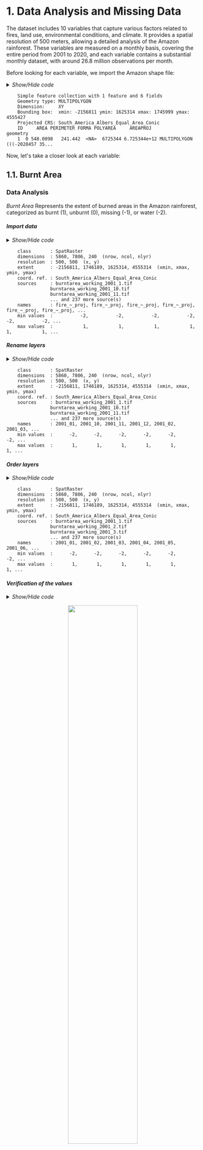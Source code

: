 # 1. Data Analysis and Missing Data

The dataset includes 10 variables that capture various factors related to fires, land use, environmental conditions, and climate. It provides a spatial resolution of 500 meters, allowing a detailed analysis of the Amazon rainforest. These variables are measured on a monthly basis, covering the entire period from 2001 to 2020, and each variable contains a substantial monthly dataset, with around 26.8 million observations per month.

Before looking for each variable, we import the Amazon shape file:

<details>
    <summary><em>Show/Hide code</em></summary>

```r
# Create a sequence date
seq.dates <- seq(as.Date("2001-1-1"), as.Date("2020-12-1"), by = "month")
# Create name of layers
ordered.names <- format(seq.dates, '%Y_%m')
# Import shape file
amaz.basin.shp <- st_read(
  paste0(path.data,"/0. Amazon_shapefile/projected/amazon_shp_projected.shp"))
```
</details>

```
    Simple feature collection with 1 feature and 6 fields
    Geometry type: MULTIPOLYGON
    Dimension:     XY
    Bounding box:  xmin: -2156811 ymin: 1625314 xmax: 1745999 ymax: 4555427
    Projected CRS: South_America_Albers_Equal_Area_Conic
    ID     AREA PERIMETER FORMA POLYAREA     AREAPROJ                       geometry
    1  0 548.0098   241.442  <NA>  6725344 6.725344e+12 MULTIPOLYGON (((-2028457 35...
```

Now, let's take a closer look at each variable:

## 1.1. Burnt Area

### Data Analysis

_Burnt Area_ Represents the extent of burned areas in the Amazon rainforest, categorized as burnt (1), unburnt (0), missing (-1), or water (-2).

#### *Import data*

<details>
    <summary><em>Show/Hide code</em></summary>

```r
# list of files
amaz.burntArea.list <- list.files(
  paste0(path.data,"/1. Burnt Area/03. Working Data"),
  full.names=TRUE,
  pattern = ".tif$")
# Import data with "Terra"
burntArea.rast <- rast(amaz.burntArea.list)
burntArea.rast
```
</details>

```
    class       : SpatRaster 
    dimensions  : 5860, 7806, 240  (nrow, ncol, nlyr)
    resolution  : 500, 500  (x, y)
    extent      : -2156811, 1746189, 1625314, 4555314  (xmin, xmax, ymin, ymax)
    coord. ref. : South_America_Albers_Equal_Area_Conic 
    sources     : burntarea_working_2001_1.tif  
                burntarea_working_2001_10.tif  
                burntarea_working_2001_11.tif  
                ... and 237 more source(s)
    names       : fire_~_proj, fire_~_proj, fire_~_proj, fire_~_proj, fire_~_proj, fire_~_proj, ... 
    min values  :          -2,          -2,          -2,          -2,          -2,          -2, ... 
    max values  :           1,           1,           1,           1,           1,           1, ...
```

#### *Rename layers*

<details>
    <summary><em>Show/Hide code</em></summary>

```r
# Rename layers
burntArea.rast <- renameLayers(burntArea.rast, 'burntarea_working_', '')
burntArea.rast
```
</details>

```
    class       : SpatRaster 
    dimensions  : 5860, 7806, 240  (nrow, ncol, nlyr)
    resolution  : 500, 500  (x, y)
    extent      : -2156811, 1746189, 1625314, 4555314  (xmin, xmax, ymin, ymax)
    coord. ref. : South_America_Albers_Equal_Area_Conic 
    sources     : burntarea_working_2001_1.tif  
                burntarea_working_2001_10.tif  
                burntarea_working_2001_11.tif  
                ... and 237 more source(s)
    names       : 2001_01, 2001_10, 2001_11, 2001_12, 2001_02, 2001_03, ... 
    min values  :      -2,      -2,      -2,      -2,      -2,      -2, ... 
    max values  :       1,       1,       1,       1,       1,       1, ... 
```

#### *Order layers*

<details>
    <summary><em>Show/Hide code</em></summary>

```r
# Order layers
burntArea.rast <- burntArea.rast[[ordered.names]]
burntArea.rast
```
</details>

```
    class       : SpatRaster 
    dimensions  : 5860, 7806, 240  (nrow, ncol, nlyr)
    resolution  : 500, 500  (x, y)
    extent      : -2156811, 1746189, 1625314, 4555314  (xmin, xmax, ymin, ymax)
    coord. ref. : South_America_Albers_Equal_Area_Conic 
    sources     : burntarea_working_2001_1.tif  
                burntarea_working_2001_2.tif  
                burntarea_working_2001_3.tif  
                ... and 237 more source(s)
    names       : 2001_01, 2001_02, 2001_03, 2001_04, 2001_05, 2001_06, ... 
    min values  :      -2,      -2,      -2,      -2,      -2,      -2, ... 
    max values  :       1,       1,       1,       1,       1,       1, ... 
```

#### *Verification of the values*

<details>
    <summary><em>Show/Hide code</em></summary>

```r
# Verification of the values
burntArea.minmax <- minmax(burntArea.rast) %>% t() %>% as.data.frame()
burntArea.minmax[which((burntArea.minmax[,1] != -2) & (burntArea.minmax[,2] != 1)),]
```
</details>


<p align="center">
  <img src="img/1.1.BurntArea-Verification of the values.png"  width="60%" />
</p>

#### *Plot of the month of October 2020*

<details>
    <summary><em>Show/Hide code</em></summary>

```r
# Create the `rts` object
burntArea.rts <- rts(burntArea.rast, seq.dates)
# Upplaying the mask to plot only the amazon area.
ba <- burntArea.rts[['2020-10-01']] %>% mask(mask = amaz.basin.shp)
# Change values as categorical 
levels(ba) <- data.frame(id=c(-2, 0, 1), val=c('-2', '0', '1'))
# Plot
my.colors <- c("mediumblue", "mediumseagreen", "firebrick")
p.ba <- myPlot(ba, title = "Burnt Area") +
  scale_fill_manual(
    name = NULL, 
    values = my.colors, 
    na.translate=FALSE
  ) 
p.ba
```
</details>


<p align="center">
  <img src="img/1.2.ba.png"  width="60%" />
</p>

<details>
    <summary><em>Show/Hide code</em></summary>

```r
# Convert the raster object to a datatable
ba.dt <- as.data.table(ba, cell=T, xy=T)
# Plot
ggplot(data = ba.dt, aes(x = val)) + 
  geom_bar(stat = "count", aes(fill = val), position = "dodge") + 
  labs(title="Burnt Area in October 2020", x="Burnt Area") +
  coord_flip() + 
  scale_fill_manual(name = "Burnt Area", values = my.colors) +
  stat_count(geom = "text", 
             aes(label = ..count..),
             position=position_stack(vjust=0.5),
             colour = "black", size = 3.5) + 
  theme_bw(base_size=16)
```
</details>

<p align="center">
  <img src="img/1.3.ba.png"  width="60%" />
</p>

#### *Percentage of fires*

<details>
    <summary><em>Show/Hide code</em></summary>

```r
freq.dt <- matrix(nrow = 0, ncol = 3) %>% as.data.table()
colnames(freq.dt) <- c("layer", "0", "1")
for (ras_id in amaz.burntArea.list){
  cat("\n", ras_id)
  ras <- rast(ras_id) %>%
    renameLayers(., 'burntarea_working_', '') %>%
    mask(mask = amaz.basin.shp)
 
  # Replace -2 and -1 value by `NA`
  ras[ras %in% c(-2, -1)] <- NA
  ras.freq <- freq(ras, digits=0, usenames=T) %>% as.data.table()
  tmp <- dcast(ras.freq,layer ~ value,value.var = c("count"))
  freq.dt <- rbind(freq.dt, tmp)
}
percentage.fires <- sum(freq.dt[, '1']) / sum(freq.dt[, c('0', '1')])
percentage.fires
```
```
    [1] 0.00089637
```
</details>


### Missing Data

<details>
    <summary><em>Show/Hide code</em></summary>

```r
cl <- makeCluster(detectCores() - 1)
registerDoParallel(cl, cores=detectCores() - 1)

# Raster to datatable in parallel: one raster per thread
rasList <- foreach (
  ras_id=amaz.burntArea.list, 
  .packages=c('terra', 'sf', 'dplyr'), 
  .combine='c') %dopar% {
    # Read and rename raster
    ras <- rast(ras_id) %>% renameLayers(., 'burntarea_working_', '')
    # Replace negative value by `NA`
    if (names(ras) %in% c("2012_07", "2012_09")) {ras[ras == -1] <- NA}
    # Count the missing data
    ras.freq.na <- not.na(ras) %>%
      mask(amaz.basin.shp) %>%
      terra::freq(., digits=0, value=0, usenames=T)
  
    list(ras.freq.na)
  }
stopCluster(cl)

# Bind all per-raster into one dataframe
burntArea.freq.na <- rbindlist(rasList, fill=T, use.names=T)
# Order
colnames(burntArea.freq.na)[3] <- "burntArea_na"
burntArea.freq.na <- burntArea.freq.na[order(burntArea.freq.na$layer)]
burntArea.freq.na
```
</details>

<p align="center">
  <img src="img/1.4.ba.na2.png"  width="49.5%" />
  <img src="img/1.4.ba.na3.png"  width="49.5%" />
</p>

## 1.2. Land Cover

### Data Analysis

_Land Cover_ is a categorical variable with 11 classes, providing information on different land cover types such as water, urban, forest, grassland, and more.

#### *Import data*

<details>
    <summary><em>Show/Hide code</em></summary>

```r
# list of files
amaz.landCover.list <- list.files(
  paste0(path.data,"/2. Land Cover/03. Working Data"),
  full.names=TRUE,
  pattern = ".tif$")
# Import data with "Terra"
landCover.rast <- rast(amaz.landCover.list)
landCover.rast
```
</details>

```
    class       : SpatRaster 
    dimensions  : 5860, 7806, 240  (nrow, ncol, nlyr)
    resolution  : 500, 500  (x, y)
    extent      : -2156811, 1746189, 1625314, 4555314  (xmin, xmax, ymin, ymax)
    coord. ref. : South_America_Albers_Equal_Area_Conic 
    sources     : landcover_working_2001_1.tif  
                landcover_working_2001_10.tif  
                landcover_working_2001_11.tif  
                ... and 237 more source(s)
    names       : lulc_~_proj, lulc_~_proj, lulc_~_proj, lulc_~_proj, lulc_~_proj, lulc_~_proj, ... 
    min values  :           0,           0,           0,           0,           0,           0, ... 
    max values  :          10,          10,          10,          10,          10,          10, ...
```

#### *Rename and order layers*

<details>
    <summary><em>Show/Hide code</em></summary>

```r
# Rename layers
landCover.rast <- renameLayers(landCover.rast, 'landcover_working_', '')
# Order layers
landCover.rast <- landCover.rast[[ordered.names]]
landCover.rast
```
</details>

```
    class       : SpatRaster 
    dimensions  : 5860, 7806, 240  (nrow, ncol, nlyr)
    resolution  : 500, 500  (x, y)
    extent      : -2156811, 1746189, 1625314, 4555314  (xmin, xmax, ymin, ymax)
    coord. ref. : South_America_Albers_Equal_Area_Conic 
    sources     : landcover_working_2001_1.tif  
                landcover_working_2001_2.tif  
                landcover_working_2001_3.tif  
                ... and 237 more source(s)
    names       : 2001_01, 2001_02, 2001_03, 2001_04, 2001_05, 2001_06, ... 
    min values  :       0,       0,       0,       0,       0,       0, ... 
    max values  :      10,      10,      10,      10,      10,      10, ... 
```

#### *Verification of the values*

<details>
    <summary><em>Show/Hide code</em></summary>

```r
# Verification of the values
landCover.minmax <- minmax(landCover.rast) %>% t() %>% as.data.frame()
landCover.minmax[
  which((!landCover.minmax[,1] %in% c(0:10)) & (!landCover.minmax[,2] %in% c(0:10))),]
```
</details>

<p align="center">
  <img src="img/2.1.lc.png"  width="60%" />
</p>

#### *Plot of the month of October 2020*

<details>
    <summary><em>Show/Hide code</em></summary>

```r
# Create the `rts` object
landCover.rts <- rts(landCover.rast, seq.dates)
# Applying the mask to plot only the amazon area.
lc <- landCover.rts[['2020-10-01']] %>% mask(mask = amaz.basin.shp)  
# Change values as categorical 
levels(lc) <- data.frame(id=0:10, val=as.character(c(0:10)))
# Plot
p.lc <- myPlot(lc, title = "Land Cover") + 
  scale_fill_hypso_d(
    name = NULL,
    palette = "colombia_hypso", 
    na.translate=FALSE)
p.lc
```
</details>

<p align="center">
  <img src="img/2.2.lc.png"  width="60%" />
</p>

### Missing Data

<details>
    <summary><em>Show/Hide code</em></summary>

```r
cl <- makeCluster(detectCores() - 1)
registerDoParallel(cl, cores=detectCores() - 1)

# Raster to datatable in parallel: one raster per thread
rasList <- foreach (
  ras_id=amaz.landCover.list, 
  .packages=c('terra', 'sf', 'dplyr'), 
  .combine='c') %dopar% {
    # Read and rename raster
    ras <- rast(ras_id) %>% renameLayers(., 'landcover_working_', '')
    # Count the missing data
    ras.freq.na <- not.na(ras) %>%
      mask(amaz.basin.shp) %>%
      terra::freq(., digits=0, value=0, usenames=T)
  
    list(ras.freq.na)
  }
stopCluster(cl)

# Bind all per-raster into one dataframe
landCover.freq.na <- rbindlist(rasList, fill=T, use.names=T)
# Order
colnames(landCover.freq.na)[3] <- "landCover_na"
landCover.freq.na <- landCover.freq.na[order(landCover.freq.na$layer)]
landCover.freq.na
```
</details>

<p align="center">
  <img src="img/2.3.lc.png"  width="60%" />
</p>

## 1.3. Precipitation

### Data Analysis

_Precipitation_ is measured in millimeters per hour, with a range between 0 and 3300.

#### *Import data*

<details>
    <summary><em>Show/Hide code</em></summary>

```r
# list of files
amaz.precipitation.list <- list.files(
  paste0(path.data,"/3. Precipitation/03. Working Data"),
  full.names=TRUE,
  pattern = ".tif$")
# Import data with "Terra"
precipitation.rast <- rast(amaz.precipitation.list)
precipitation.rast
```
</details>

```
    class       : SpatRaster 
    dimensions  : 5860, 7806, 240  (nrow, ncol, nlyr)
    resolution  : 500, 500  (x, y)
    extent      : -2156811, 1746189, 1625314, 4555314  (xmin, xmax, ymin, ymax)
    coord. ref. : South_America_Albers_Equal_Area_Conic 
    sources     : precipitation_working_2001_1.tif  
                precipitation_working_2001_10.tif  
                precipitation_working_2001_11.tif  
                ... and 237 more source(s)
    names       : prec_~_proj, prec_~_proj, prec_~_proj, prec_~_proj, prec_~_proj, prec_~_proj, ... 
    min values  :           0,           0,           0,           0,           0,           0, ... 
    max values  :        1461,        1735,        1828,        1934,        1433,        1390, ...
```

#### *Rename and order layers*

<details>
    <summary><em>Show/Hide code</em></summary>

```r
# Rename layers
precipitation.rast <- renameLayers(precipitation.rast, 'precipitation_working_', '')
# Order layers
precipitation.rast <- precipitation.rast[[ordered.names]]
precipitation.rast
```
</details>

```
    class       : SpatRaster 
    dimensions  : 5860, 7806, 240  (nrow, ncol, nlyr)
    resolution  : 500, 500  (x, y)
    extent      : -2156811, 1746189, 1625314, 4555314  (xmin, xmax, ymin, ymax)
    coord. ref. : South_America_Albers_Equal_Area_Conic 
    sources     : precipitation_working_2001_1.tif  
                precipitation_working_2001_2.tif  
                precipitation_working_2001_3.tif  
                ... and 237 more source(s)
    names       : 2001_01, 2001_02, 2001_03, 2001_04, 2001_05, 2001_06, ... 
    min values  :       0,       0,       0,       0,       0,       0, ... 
    max values  :    1461,    1433,    1390,    1096,    1678,    1706, ... 
```

#### *Verification of the values*

<details>
    <summary><em>Show/Hide code</em></summary>

```r
# Verification of the values
precipitation.minmax <- minmax(precipitation.rast) %>% t() %>% as.data.frame()
precipitation.minmax
```
</details>

<p align="center">
  <img src="img/3.1.prec.png"  width="60%" />
</p>

#### *Plot of the month of October 2020*

<details>
    <summary><em>Show/Hide code</em></summary>

```r
# Create a sequence date for 'rts' object
precipitation.rts <- rts(precipitation.rast, seq.dates)
# Applying the mask to plot only the amazon area.
prec <- precipitation.rts[['2020-10-01']] %>% mask(mask = amaz.basin.shp)
# Plot
p.prec <- myPlot(prec, title = "Precipitation") + 
scale_fill_scico(
    name = TeX(r"($\textit{(mm/hr)}$)"),
    palette = "lapaz", 
    direction = -1,
    trans = "pseudo_log",
    breaks = c(0,10,50,200,550),
    na.value = "transparent")
p.prec
```
</details>

<p align="center">
  <img src="img/3.2.prec.png"  width="60%" />
</p>

### Missing Data

<details>
    <summary><em>Show/Hide code</em></summary>

```r
cl <- makeCluster(detectCores() - 1)
registerDoParallel(cl, cores=detectCores() - 1)

# Raster to datatable in parallel: one raster per thread
rasList <- foreach (
  ras_id=amaz.precipitation.list, 
  .packages=c('terra', 'sf', 'dplyr'), 
  .combine='c') %dopar% {
    # Read and rename raster
    ras <- rast(ras_id) %>% renameLayers(., 'precipitation_working_', '')
    # Count the missing data
    ras.freq.na <- not.na(ras) %>%
      mask(amaz.basin.shp) %>%
      terra::freq(., digits=0, value=0, usenames=T)
  
    list(ras.freq.na)
  }
stopCluster(cl)

# Bind all per-raster into one dataframe
precipitation.freq.na <- rbindlist(rasList, fill=T, use.names=T)
# Order
colnames(precipitation.freq.na)[3] <- "precipitation_na"
precipitation.freq.na <- precipitation.freq.na[order(precipitation.freq.na$layer)]
precipitation.freq.na
```
</details>

<p align="center">
  <img src="img/3.3.prec.png"  width="60%" />
</p>

### Zoom plot of missing data

<details>
    <summary><em>Show/Hide code</em></summary>

```r
# Applying the mask to plot only the amazon area.
prec <- precipitation.rts[['2020-10-01']] %>% mask(mask = amaz.basin.shp)
# define the zoom area
prec.xy.zoom <- list(xmin=-0.385e+06, xmax=-0.37e+06, ymin=ymin(prec), ymax=1.64e+06, zoom=0.4)
# Plot
p.prec.na <- myPlot(
  prec, title = "Precipitation", 
  max_cell=1e7,
  x_angle=90,
  b_size=12,
  na.color="red",
  xy.zoom = prec.xy.zoom
) + 
  scale_fill_scico(
    name = TeX(r"($\textit{(mm/hr)}$)"),
    palette = "lapaz", 
    direction = -1,
    trans = "pseudo_log",
    breaks = c(0,10,50,200,550),
    na.value = "transparent")
p.prec.na
```
</details>

<p align="center">
  <img src="img/3.4.prec.png"  width="60%" />
</p>

## 1.4. Soil Moisture

### Data Analysis

_Soil Moisture_ is measured in millimeters, with missing values marked as -9.99e+08, and a range between 0 and 4291.

#### *Import data*

<details>
    <summary><em>Show/Hide code</em></summary>

```r
# list of files
amaz.soilMoisture.list <- list.files(
  paste0(path.data,"/4. Soil Moisture/03. Working Data"),
  full.names=TRUE,
  pattern = ".tif$")
# Import data with "Terra"
soilMoisture.rast <- rast(amaz.soilMoisture.list)
soilMoisture.rast
```
</details>


```
  class       : SpatRaster 
  dimensions  : 5860, 7806, 240  (nrow, ncol, nlyr)
  resolution  : 500, 500  (x, y)
  extent      : -2156811, 1746189, 1625314, 4555314  (xmin, xmax, ymin, ymax)
  coord. ref. : South_America_Albers_Equal_Area_Conic 
  sources     : soilmoisture_working_2001_1.tif  
                soilmoisture_working_2001_10.tif  
                soilmoisture_working_2001_11.tif  
                ... and 237 more source(s)
  names       :   soilm~_proj,   soilm~_proj,   soilm~_proj,   soilm~_proj,   soilm~_proj,   soilm~_proj, ... 
  min values  : -9.990000e+08, -9.990000e+08, -9.990000e+08, -9.990000e+08, -9.990000e+08, -9.990000e+08, ... 
  max values  :  1.076058e+03,  4.290171e+03,  7.905507e+02,  5.636223e+02,  7.509722e+02,  6.363759e+02, ... 
```

#### *Rename and order layers*

<details>
    <summary><em>Show/Hide code</em></summary>

```r
# Rename layers
soilMoisture.rast <- renameLayers(soilMoisture.rast, 'soilmoisture_working_', '')
# Order layers
soilMoisture.rast <- soilMoisture.rast[[ordered.names]]
soilMoisture.rast
```
</details>

```
  class       : SpatRaster 
  dimensions  : 5860, 7806, 240  (nrow, ncol, nlyr)
  resolution  : 500, 500  (x, y)
  extent      : -2156811, 1746189, 1625314, 4555314  (xmin, xmax, ymin, ymax)
  coord. ref. : South_America_Albers_Equal_Area_Conic 
  sources     : soilmoisture_working_2001_1.tif  
                soilmoisture_working_2001_2.tif  
                soilmoisture_working_2001_3.tif  
                ... and 237 more source(s)
  names       :       2001_01,       2001_02,       2001_03,       2001_04,       2001_05,       2001_06, ... 
  min values  : -9.990000e+08, -9.990000e+08, -9.990000e+08, -9.990000e+08, -9.990000e+08, -9.990000e+08, ... 
  max values  :  1.076058e+03,  7.509722e+02,  6.363759e+02,  7.215025e+02,  6.892701e+02,  5.409775e+02, ... 
```

#### *Verification of the values*

<details>
    <summary><em>Show/Hide code</em></summary>

```r
# Verification of the values
soilMoisture.minmax <- minmax(soilMoisture.rast) %>% t() %>% as.data.frame()
soilMoisture.minmax
```
</details>

<p align="center">
  <img src="img/4.1.soilm.png"  width="60%" />
</p>

<details>
    <summary><em>Show/Hide code</em></summary>

```r
soilMoisture.freq <- freq(soilMoisture.rast, digits=3, usenames=T)
soilMoisture.freq[soilMoisture.freq$value < 0,]
```
</details>

<p align="center">
  <img src="img/4.2.soilm.png"  width="60%" />
</p>

<details>
    <summary><em>Show/Hide code</em></summary>

```r
# Create the `rts` object
soilMoisture.rts <- rts(soilMoisture.rast, seq.dates)
# Applying the mask to plot only the amazon area.
soilm <- soilMoisture.rts[['2020-10-01']] %>% mask(mask = amaz.basin.shp)
# define the zoom area
soilm.xy.zoom <- list(xmin=0.15e+06, xmax=0.2e+06, ymin=4.35e+06, ymax=4.5e+06, zoom=0.4)
# Plot
p.soilm.na <- myPlot(
  soilm, title = "Soil Moisture", 
  max_cell=1e7,
  x_angle=90,
  b_size=12,
  xy.zoom = soilm.xy.zoom
) + 
  scale_fill_hypso_c(
    name = TeX(r"($\textit{(mm)$})"),
    palette = "wiki-schwarzwald-cont", 
    na.value = "transparent")
p.soilm.na
```
</details>

<p align="center">
  <img src="img/4.3.soilm.png"  width="60%" />
</p>

#### *Plot of the month of October 2020*

<details>
    <summary><em>Show/Hide code</em></summary>

```r
# Remove negative values.
soilm[soilm < 0] <- NA
# Plot
p.soilm <- myPlot(soilm, title = "Soil Moisture") + 
  scale_fill_hypso_c(
    name = TeX(r"($\textit{(mm)$})"),
    palette = "wiki-schwarzwald-cont", 
    na.value = "transparent")
p.soilm
```
</details>

<p align="center">
  <img src="img/4.4.soilm.png"  width="60%" />
</p>

### Missing Data

<details>
    <summary><em>Show/Hide code</em></summary>

```r
cl <- makeCluster(detectCores() - 1)
registerDoParallel(cl, cores=detectCores() - 1)

# Raster to datatable in parallel: one raster per thread
rasList <- foreach (
  ras_id=amaz.soilMoisture.list, 
  .packages=c('terra', 'sf', 'dplyr'), 
  .combine='c') %dopar% {
    # Read and rename raster
    ras <- rast(ras_id) %>% renameLayers(., 'soilmoisture_working_', '')
    # Replace negative value by `NA`
    ras[ras < 0] <- NA
    # Count the missing data
    ras.freq.na <- not.na(ras) %>%
      mask(amaz.basin.shp) %>%
      terra::freq(., digits=0, value=0, usenames=T)
  
    list(ras.freq.na)
  }
stopCluster(cl)

# Bind all per-raster into one dataframe
soilmoisture.freq.na <- rbindlist(rasList, fill=T, use.names=T)
# Order
colnames(soilmoisture.freq.na)[3] <- "soilmoisture_na"
soilmoisture.freq.na <- soilmoisture.freq.na[order(soilmoisture.freq.na$layer)]
soilmoisture.freq.na
```
</details>

<p align="center">
  <img src="img/4.5.soilm.png"  width="60%" />
</p>

## 1.5. Elevation

### Data Analysis

_Elevation_ is measured in meters, with a range between -85 and 6471.

#### *Import data*

<details>
    <summary><em>Show/Hide code</em></summary>

```r
# list of files
amaz.elevation.list <- list.files(
  paste0(path.data,"/5. Elevation/03. Working Data"),
  full.names=TRUE,
  pattern = ".tif$")
# Import data with "Terra"
elevation.rast <- rast(amaz.elevation.list)
elevation.rast
```
</details>

```
    class       : SpatRaster 
    dimensions  : 5860, 7806, 1  (nrow, ncol, nlyr)
    resolution  : 500, 500  (x, y)
    extent      : -2156811, 1746189, 1625314, 4555314  (xmin, xmax, ymin, ymax)
    coord. ref. : South_America_Albers_Equal_Area_Conic 
    source      : elevation_working.tif 
    name        : elevation_proj 
    min value   :          -85.5 
    max value   :         6470.5 
```

#### *Verification of the values*

<details>
    <summary><em>Show/Hide code</em></summary>

```r
# Verification of the values
elevation.minmax <- minmax(elevation.rast) %>% t() %>% as.data.frame()
elevation.minmax
```
</details>

<p align="center">
  <img src="img/5.1.elev.png"  width="60%" />
</p>

#### *Plot of the Elevation*

<details>
    <summary><em>Show/Hide code</em></summary>

```r
# Applying the mask to plot only the amazon area.
elev <- elevation.rast %>% mask(mask = amaz.basin.shp)
# Plot
wikicols <- hypsometric_tints_db %>% filter(pal == "wiki-2.0")
wikicols <- wikicols[wikicols$limit %between% c(-100, 6500),]
p.elev <- myPlot(elev, title = "Elevation") + 
  scale_fill_gradientn(
    name = TeX(r"($\textit{(m)}$)"),
    colors = wikicols$hex,
    values = scales::rescale(wikicols$limit),
    limit = range(wikicols$limit),
    na.value = "transparent")
p.elev
```
</details>

<p align="center">
  <img src="img/5.2.elev.png"  width="60%" />
</p>

### Missing Data

<details>
    <summary><em>Show/Hide code</em></summary>

```r
# Count the missing data
elevation.nonNA <- not.na(elevation.rast)
elevation.nonNA.mask <- mask(elevation.nonNA, amaz.basin.shp)
elevation.freq.na <- freq(elevation.nonNA.mask, digits=0, value=0, usenames=T)
elevation.freq.na
```
</details>

<p align="center">
  <img src="img/5.3.elev.png"  width="60%" />
</p>

## 1.6. Land Surface Temperature

### Data Analysis

_Land Surface Temperature_ is represented in Kelvin, with values adjusted by a scale factor of 0.02. Different months have varying missing data.

#### *Import data*

<details>
    <summary><em>Show/Hide code</em></summary>

```r
# list of files
amaz.landSurfaceTemp.list <- list.files(
  paste0(path.data,"/6. LandSurfaceTemp/03. Working Data"),
  full.names=TRUE,
  pattern = ".tif$")
# Import data with "Terra"
landSurfaceTemp.rast <- rast(amaz.landSurfaceTemp.list)
landSurfaceTemp.rast
```
</details>

```
    class       : SpatRaster 
    dimensions  : 5860, 7806, 240  (nrow, ncol, nlyr)
    resolution  : 500, 500  (x, y)
    extent      : -2156811, 1746189, 1625314, 4555314  (xmin, xmax, ymin, ymax)
    coord. ref. : South_America_Albers_Equal_Area_Conic 
    sources     : landsurftemp_working_2001_1.tif  
                landsurftemp_working_2001_10.tif  
                landsurftemp_working_2001_11.tif  
                ... and 237 more source(s)
    names       : Month~ature, Month~ature, Month~ature, Month~ature, Month~ature, Month~ature, ... 
    min values  :       13255,       13746,       13376,       13395,       12869,       13508, ... 
    max values  :       16387,       16415,       16356,       16434,       16432,       16455, ... 
```

#### *Rename and order layers*

<details>
    <summary><em>Show/Hide code</em></summary>

```r
# Rename layers
landSurfaceTemp.rast <- renameLayers(landSurfaceTemp.rast, 'landsurftemp_working_', '')
# Order layers
landSurfaceTemp.rast <- landSurfaceTemp.rast[[ordered.names]]
landSurfaceTemp.rast
```
</details>

```
    class       : SpatRaster 
    dimensions  : 5860, 7806, 240  (nrow, ncol, nlyr)
    resolution  : 500, 500  (x, y)
    extent      : -2156811, 1746189, 1625314, 4555314  (xmin, xmax, ymin, ymax)
    coord. ref. : South_America_Albers_Equal_Area_Conic 
    sources     : landsurftemp_working_2001_1.tif  
                landsurftemp_working_2001_2.tif  
                landsurftemp_working_2001_3.tif  
                ... and 237 more source(s)
    names       : 2001_01, 2001_02, 2001_03, 2001_04, 2001_05, 2001_06, ... 
    min values  :   13255,   12869,   13508,   13464,   13727,   13364, ... 
    max values  :   16387,   16432,   16455,   16223,   15990,   15897, ... 
```
#### *Verification of the values*

<details>
    <summary><em>Show/Hide code</em></summary>

```r
# Verification of the values
landSurfaceTemp.minmax <- minmax(landSurfaceTemp.rast) %>% t() %>% as.data.frame()
landSurfaceTemp.minmax
```
</details>

<p align="center">
  <img src="img/6.1.lst.png"  width="60%" />
</p>

#### *Plot of the month of October 2020*

<details>
    <summary><em>Show/Hide code</em></summary>

```r
# Create a sequence date for 'rts' object
landSurfaceTemp.rts <- rts(landSurfaceTemp.rast, seq.dates)
# Applying the mask to plot only the amazon area.
lst <- landSurfaceTemp.rts[['2020-10-01']] %>% mask(mask = amaz.basin.shp)
# Plot
p.lst <- myPlot(lst, title = "Land Surface Temperature") +
  scale_fill_whitebox_c(
    name = TeX(r"($\textit{(K)}$)"),
    palette = "muted", 
    na.value = "transparent")
p.lst
```
</details>

<p align="center">
  <img src="img/6.2.lst.png"  width="60%" />
</p>

### Missing Data

<details>
    <summary><em>Show/Hide code</em></summary>

```r
cl <- makeCluster(detectCores() - 1)
registerDoParallel(cl, cores=detectCores() - 1)

# Raster to datatable in parallel: one raster per thread
rasList <- foreach (
  ras_id=amaz.landSurfaceTemp.list, 
  .packages=c('terra', 'sf', 'dplyr'), 
  .combine='c') %dopar% {
    # Read and rename raster
    ras <- rast(ras_id) %>% renameLayers(., 'landsurftemp_working_', '')
    # Count the missing data
    ras.freq.na <- not.na(ras) %>%
      mask(amaz.basin.shp) %>%
      terra::freq(., digits=0, value=0, usenames=T)
  
    list(ras.freq.na)
  }
stopCluster(cl)

# Bind all per-raster into one dataframe
landsurftemp.freq.na <- rbindlist(rasList, fill=T, use.names=T)
# Order
colnames(landsurftemp.freq.na)[3] <- "landsurftemp_na"
landsurftemp.freq.na <- landsurftemp.freq.na[
  order(landsurftemp.freq.na$landsurftemp_na, decreasing=TRUE)]
landsurftemp.freq.na
```
</details>

</details>

<p align="center">
  <img src="img/6.3.lst.png"  width="60%" />
</p>

#### Plot Missing Data

<details>
    <summary><em>Show/Hide code</em></summary>

```r
# Select the 4 months they have the most missing data
lst.4na <- landsurftemp.na.order[1:4,]
lst.4na.month <- lst.4na$layer %>% paste0(., "_01") %>% gsub("_", "-", .)
lst.4na.rts <- subset(landSurfaceTemp.rts, lst.4na.month)
lst.4na.rast <- lst.4na.rts@raster %>% mask(mask = amaz.basin.shp) 
# Plot
p.lst.4na <- ggplot() +
  stat_spatraster(data = lst.4na.rast) +
  geom_spatvector(data = amaz.basin.shp$geometry, fill = NA, color = "gray40") +
  scale_x_continuous(labels = function(x) format(x, scientific = T, digits = 1)) +
  scale_y_continuous(labels = function(x) format(x, scientific = T, digits = 2)) + 
  ggtitle(label="Land Surface Temperature", subtitle=NULL) +
  coord_sf(datum = pull_crs(lst.4na.rast)) + 
  theme_bw(base_size=12) +
  scale_fill_whitebox_c(
    name = TeX(r"($\textit{(K)}$)"),
    palette = "muted", 
    na.value = "transparent") + 
  facet_wrap(~lyr, ncol = 2) +
  theme(axis.text.x = element_text(angle = 90))
p.lst.4na
```
</details>

<p align="center">
  <img src="img/6.4.lst.png"  width="70%" />
</p>

## 1.7. Specific Humidity

### Data Analysis

_Specific Humidity_ is represented as kg/kg, indicating the ratio of kilograms of water (moisture) per kilogram of air. It ranges from 9.59e-04 to 2.15e-02.

#### *Import data*

<details>
    <summary><em>Show/Hide code</em></summary>

```r
# list of files
amaz.humidity.list <- list.files(
  paste0(path.data,"/7. Specific Humidity/03. Working Data"),
  full.names=TRUE,
  pattern = ".tif$")
# Import data with "Terra"
humidity.rast <- rast(amaz.humidity.list)
humidity.rast
```
</details>

```
    class       : SpatRaster 
    dimensions  : 5860, 7806, 240  (nrow, ncol, nlyr)
    resolution  : 500, 500  (x, y)
    extent      : -2156811, 1746189, 1625314, 4555314  (xmin, xmax, ymin, ymax)
    coord. ref. : South_America_Albers_Equal_Area_Conic 
    sources     : humidity_working_2001_1.tif  
                humidity_working_2001_10.tif  
                humidity_working_2001_11.tif  
                ... and 237 more source(s)
    names       : humid~_proj, humid~_proj, humid~_proj, humid~_proj, humid~_proj, humid~_proj, ... 
    min values  : 0.003805317, 0.002230128, 0.002613974,  0.00270508, 0.004156957, 0.004153194, ... 
    max values  : 0.018998224, 0.019306520, 0.019978305,  0.02033914, 0.018878255, 0.019174447, ...
```

#### *Rename and order layers*

<details>
    <summary><em>Show/Hide code</em></summary>

```r
# Rename layers
humidity.rast <- renameLayers(humidity.rast, 'humidity_working_', '')
# Order layers
humidity.rast <- humidity.rast[[ordered.names]]
humidity.rast
```
</details>

```
    class       : SpatRaster 
    dimensions  : 5860, 7806, 240  (nrow, ncol, nlyr)
    resolution  : 500, 500  (x, y)
    extent      : -2156811, 1746189, 1625314, 4555314  (xmin, xmax, ymin, ymax)
    coord. ref. : South_America_Albers_Equal_Area_Conic 
    sources     : humidity_working_2001_1.tif  
                humidity_working_2001_2.tif  
                humidity_working_2001_3.tif  
                ... and 237 more source(s)
    names       :     2001_01,     2001_02,     2001_03,     2001_04,     2001_05,     2001_06, ... 
    min values  : 0.003805317, 0.004156957, 0.004153194, 0.003362617, 0.002170095, 0.001819314, ... 
    max values  : 0.018998224, 0.018878255, 0.019174447, 0.020020029, 0.019958658, 0.019542987, ...
```

#### *Verification of the values*

<details>
    <summary><em>Show/Hide code</em></summary>

```r
# Verification of the values
humidity.minmax <- minmax(humidity.rast) %>% t() %>% as.data.frame()
humidity.minmax
```
</details>

<p align="center">
  <img src="img/7.1.hum.png"  width="70%" />
</p>

#### *Plot of the month of October 2020*

<details>
    <summary><em>Show/Hide code</em></summary>

```r
# Create a sequence date for 'rts' object
humidity.rts <- rts(humidity.rast, seq.dates)
# Applying the mask to plot only the amazon area.
hum <- humidity.rts[['2020-10-01']] %>% mask(mask = amaz.basin.shp)
# Plot
p.hum <- myPlot(hum, title = "Humidity") +
  scale_fill_cross_blended_c(
    name = TeX(r"($\textit{(kg_{water} / kg_{air})$})"),
    palette = "warm_humid", 
    na.value = "transparent")
p.hum
```
</details>

<p align="center">
  <img src="img/7.2.hum.png"  width="70%" />
</p>

### Missing Data

<details>
    <summary><em>Show/Hide code</em></summary>

```r
cl <- makeCluster(detectCores() - 1)
registerDoParallel(cl, cores=detectCores() - 1)

# Raster to datatable in parallel: one raster per thread
rasList <- foreach (
  ras_id=amaz.humidity.list, 
  .packages=c('terra', 'sf', 'dplyr'), 
  .combine='c') %dopar% {
    # Read and rename raster
    ras <- rast(ras_id) %>% renameLayers(., 'humidity_working_', '')
    # Count the missing data
    ras.freq.na <- not.na(ras) %>%
      mask(amaz.basin.shp) %>%
      terra::freq(., digits=0, value=0, usenames=T)
  
    list(ras.freq.na)
  }
stopCluster(cl)

# Bind all per-raster into one dataframe
humidity.freq.na <- rbindlist(rasList, fill=T, use.names=T)
# Order
colnames(humidity.freq.na)[3] <- "humidity_na"
humidity.freq.na <- humidity.freq.na[order(humidity.freq.na$layer)]
humidity.freq.na
```
</details>

<p align="center">
  <img src="img/7.3.hum.png"  width="70%" />
</p>

#### Plot Missing Data

<details>
    <summary><em>Show/Hide code</em></summary>

```r
# Applying the mask to plot only the amazon area.
hum <- humidity.rts[['2020-10-01']] %>% mask(mask = amaz.basin.shp)
# define the zoom area
hum.xy.zoom <- list(xmin=1.e+06, xmax=1.4e+06, ymin=3.4e+06, ymax=4e+06, zoom=0.4)
# Plot
p.hum.na <- myPlot(
  hum, title = "Humidity", 
  max_cell=1e7,
  x_angle=90,
  b_size=12,
  na.color="red",
  xy.zoom = hum.xy.zoom
) +
  scale_fill_cross_blended_c(
    name = TeX(r"($\textit{(kg_{water} / kg_{air})$})"),
    palette = "warm_humid", 
    na.value = "transparent")
p.hum.na
```
</details>

<p align="center">
  <img src="img/7.4.hum.png"  width="70%" />
</p>

## 1.8. Evapotranspiration

### Data Analysis

_Evapotranspiration_ is measured in kg/m2s, with values ranging between -2.02e-07 and 9.69e-05.

#### *Import data*

<details>
    <summary><em>Show/Hide code</em></summary>

```r
# list of files
amaz.evapotranspiration.list <- list.files(
  paste0(path.data,"/8. Evapotranspiration/03. Working Data"),
  full.names=TRUE,
  pattern = ".tif$")
# Import data with "Terra"
evapotranspiration.rast <- rast(amaz.evapotranspiration.list)
evapotranspiration.rast
```
</details>

```
  class       : SpatRaster 
  dimensions  : 5860, 7806, 240  (nrow, ncol, nlyr)
  resolution  : 500, 500  (x, y)
  extent      : -2156811, 1746189, 1625314, 4555314  (xmin, xmax, ymin, ymax)
  coord. ref. : South_America_Albers_Equal_Area_Conic 
  sources     : evapotranspiration_working_2001_1.tif  
                evapotranspiration_working_2001_10.tif  
                evapotranspiration_working_2001_11.tif  
                ... and 237 more source(s)
  names       :  evapo~_proj,   evapo~_proj,   evapo~_proj,   evapo~_proj,   evapo~_proj,   evapo~_proj, ... 
  min values  : 0.000000e+00, -3.037881e-09, -1.953269e-08, -1.696159e-08, -3.509835e-08, -3.830653e-08, ... 
  max values  : 8.157189e-05,  8.477412e-05,  9.205872e-05,  7.918844e-05,  9.691325e-05,  8.340040e-05, ... 
```

#### *Rename and order layers*

<details>
    <summary><em>Show/Hide code</em></summary>

```r
# Rename layers
evapotranspiration.rast <- renameLayers(
  evapotranspiration.rast, 'evapotranspiration_working_', '')
# Order layers
evapotranspiration.rast <- evapotranspiration.rast[[ordered.names]]
evapotranspiration.rast
```
</details>

```
  class       : SpatRaster 
  dimensions  : 5860, 7806, 240  (nrow, ncol, nlyr)
  resolution  : 500, 500  (x, y)
  extent      : -2156811, 1746189, 1625314, 4555314  (xmin, xmax, ymin, ymax)
  coord. ref. : South_America_Albers_Equal_Area_Conic 
  sources     : evapotranspiration_working_2001_1.tif  
                evapotranspiration_working_2001_2.tif  
                evapotranspiration_working_2001_3.tif  
                ... and 237 more source(s)
  names       :      2001_01,       2001_02,       2001_03,       2001_04,       2001_05,       2001_06, ... 
  min values  : 0.000000e+00, -3.509835e-08, -3.830653e-08, -2.597946e-09, -1.043295e-08, -1.211072e-08, ... 
  max values  : 8.157189e-05,  9.691325e-05,  8.340040e-05,  7.563404e-05,  7.022559e-05,  8.013412e-05, ... 
```

#### *Verification of the values*

<details>
    <summary><em>Show/Hide code</em></summary>

```r
# Verification of the values
evapotranspiration.minmax <- minmax(evapotranspiration.rast) %>% 
  t() %>% 
  as.data.frame()
evapotranspiration.minmax
```
</details>

<p align="center">
  <img src="img/8.1.evapot.png"  width="70%" />
</p>

#### *Plot of the month of October 2020*

<details>
    <summary><em>Show/Hide code</em></summary>

```r
# Create a sequence date for 'rts' object
evapotranspiration.rts <- rts(evapotranspiration.rast, seq.dates)
# Applying the mask to plot only the amazon area.
evapot <- evapotranspiration.rts[['2020-01-01']] %>% mask(mask = amaz.basin.shp)
# Plot
p.evapot <- myPlot(evapot, title = "Evapotranspiration") +
  scale_fill_whitebox_c(
    name = TeX(r"($\textit{(kg/m^2s)}$)"),
    palette = "bl_yl_rd", 
    na.value = "transparent")
p.evapot
```
</details>

<p align="center">
  <img src="img/8.2.evapot.png"  width="70%" />
</p>

### Missing Data

<details>
    <summary><em>Show/Hide code</em></summary>

```r
cl <- makeCluster(detectCores() - 1)
registerDoParallel(cl, cores=detectCores() - 1)

# Raster to datatable in parallel: one raster per thread
rasList <- foreach (
  ras_id=amaz.evapotranspiration.list, 
  .packages=c('terra', 'sf', 'dplyr'), 
  .combine='c') %dopar% {
    # Read and rename raster
    ras <- rast(ras_id) %>% renameLayers(., 'evapotranspiration_working_', '')
    # Count the missing data
    ras.freq.na <- not.na(ras) %>%
      mask(amaz.basin.shp) %>%
      terra::freq(., digits=0, value=0, usenames=T)
  
    list(ras.freq.na)
  }
stopCluster(cl)

# Bind all per-raster into one dataframe
evapotranspiration.freq.na <- rbindlist(rasList, fill=T, use.names=T)
#
colnames(evapotranspiration.freq.na)[3] <- "evapotranspiration_na"
evapotranspiration.freq.na <- 
  evapotranspiration.freq.na[order(evapotranspiration.freq.na$layer)]
evapotranspiration.freq.na
```
</details>

<p align="center">
  <img src="img/8.3.evapot.png"  width="70%" />
</p>

## 1.9. Wind Speed

### Data Analysis

_Wind Speed_ is measured in m/s, with values between 0.86 and 9.85.

#### *Import data*

<details>
    <summary><em>Show/Hide code</em></summary>


</details>

#### *Rename and order layers*

<details>
    <summary><em>Show/Hide code</em></summary>


</details>

#### *Verification of the values*

<details>
    <summary><em>Show/Hide code</em></summary>


</details>

#### *Plot of the month of October 2020*

<details>
    <summary><em>Show/Hide code</em></summary>


</details>

### Missing Data

<details>
    <summary><em>Show/Hide code</em></summary>

```r
cl <- makeCluster(detectCores() - 1)
registerDoParallel(cl, cores=detectCores() - 1)

# Raster to datatable in parallel: one raster per thread
rasList <- foreach (
  ras_id=amaz.wind.list, 
  .packages=c('terra', 'sf', 'dplyr'), 
  .combine='c') %dopar% {
    # Read and rename raster
    ras <- rast(ras_id) %>% renameLayers(., 'wind_working_', '')
    # Count the missing data
    ras.freq.na <- not.na(ras) %>%
      mask(amaz.basin.shp) %>%
      terra::freq(., digits=0, value=0, usenames=T)
  
    list(ras.freq.na)
  }
stopCluster(cl)

# Bind all per-raster into one dataframe
wind.freq.na <- rbindlist(rasList, fill=T, use.names=T)
# Order
colnames(wind.freq.na)[3] <- "wind_na"
wind.freq.na <- wind.freq.na[order(wind.freq.na$layer)]
wind.freq.na
```
</details>

## 1.10. Air Temperature

### Data Analysis

_Air Temperature_ is represented in Kelvin, with values ranging from 268 to 307.

#### *Import data*

<details>
    <summary><em>Show/Hide code</em></summary>


</details>

#### *Rename and order layers*

<details>
    <summary><em>Show/Hide code</em></summary>


</details>

#### *Verification of the values*

<details>
    <summary><em>Show/Hide code</em></summary>


</details>

#### *Plot of the month of October 2020*

<details>
    <summary><em>Show/Hide code</em></summary>


</details>

### Missing Data

<details>
    <summary><em>Show/Hide code</em></summary>

```r
cl <- makeCluster(detectCores() - 1)
registerDoParallel(cl, cores=detectCores() - 1)

# Raster to datatable in parallel: one raster per thread
rasList <- foreach (
  ras_id=amaz.airtemp.list, 
  .packages=c('terra', 'sf', 'dplyr'), 
  .combine='c') %dopar% {
    # Read and rename raster
    ras <- rast(ras_id) %>% renameLayers(., 'airtemp_working_', '')
    # Count the missing data
    ras.freq.na <- not.na(ras) %>%
      mask(amaz.basin.shp) %>%
      terra::freq(., digits=0, value=0, usenames=T)
  
    list(ras.freq.na)
  }
stopCluster(cl)

# Bind all per-raster into one dataframe
airtemp.freq.na <- rbindlist(rasList, fill=T, use.names=T)
# Order
colnames(airtemp.freq.na)[3] <- "airtemp_na"
airtemp.freq.na <- airtemp.freq.na[order(airtemp.freq.na$layer)]
airtemp.freq.na
```
</details>






# Handling Missing Data and Data Preparation

## Missing Data
Dealing with missing data is a crucial part of our project. In the context of the "Burnt Area" variable, cells with a value of -2 represent water. However, the status of these cells can change over time to indicate "No fire" (0) or "Fire" (1) in different months. In our analysis, we treat cells with a value of -2 as missing data.

For the covariate "Land Surface Temperature," missing data varies across months. We observed that 26 months had more than 1 million missing data points, with three months exceeding 2 million missing data points. February 2016 had the highest with 3.3 million missing data points. To visually understand these missing data patterns, you can refer to the plots for the months with the most significant gaps.

In contrast, other covariates like "Precipitation," "Soil Moisture," "Specific Humidity," "Evapotranspiration," "Wind Speed," and "Air Temperature" have consistent missing data patterns across all months. These covariates have missing data values mostly at the boundary of the map, and each month's missing data count is below 133,000. We decided to exclude cells with missing data in these covariates as they consistently lacked data throughout the entire study period.